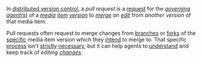 In [distributed version control](https://github.com/gcassel/Modular-Organization-Terminology/blob/master/compound-terms/distributed-version-control.md), a *pull request* is a [request](https://github.com/gcassel/Modular-Organization-Terminology/blob/master/terms/request.md) for the *[governing](https://github.com/gcassel/Modular-Organization-Terminology/blob/master/terms/governance.md) [agent(s)](https://github.com/gcassel/Modular-Organization-Terminology/blob/master/terms/agent.md)* of a *[media](https://github.com/gcassel/Modular-Organization-Terminology/blob/master/terms/media.md) [item](https://github.com/gcassel/Modular-Organization-Terminology/blob/master/terms/item.md) [version](https://github.com/gcassel/Modular-Organization-Terminology/blob/master/terms/version.md)* to *[merge](https://github.com/gcassel/Modular-Organization-Terminology/blob/master/terms/merge.md) an [edit](https://github.com/gcassel/Modular-Organization-Terminology/blob/master/terms/edit.md)* from *another version* of that media item.
		
Pull requests often request to merge changes from [branches](https://github.com/gcassel/Modular-Organization-Terminology/blob/master/terms/branch.md) or [forks](https://github.com/gcassel/Modular-Organization-Terminology/blob/master/terms/fork.md) of the [specific](https://github.com/gcassel/Modular-Organization-Terminology/blob/master/terms/specific.md) media item version which they [intend](https://github.com/gcassel/Modular-Organization-Terminology/blob/master/terms/intend.md) to merge to.  That specific [process](https://github.com/gcassel/Modular-Organization-Terminology/blob/master/terms/process.md) isn't [strictly](https://github.com/gcassel/Modular-Organization-Terminology/blob/master/terms/strict.md) [necessary](https://github.com/gcassel/Modular-Organization-Terminology/blob/master/terms/requirement.md), but it can help agents to [understand](https://github.com/gcassel/Modular-Organization-Terminology/blob/master/terms/understand.md) and keep track of *editing [changes](https://github.com/gcassel/Modular-Organization-Terminology/blob/master/terms/change.md)*. 
